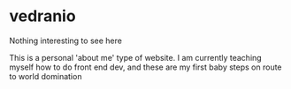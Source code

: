 vedranio
=============
Nothing interesting to see here

This is a personal 'about me' type of website. 
I am currently teaching myself how to do front end dev, and these are my first baby steps on route to world domination
